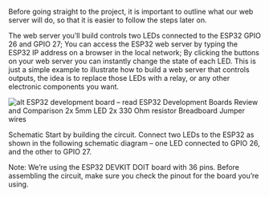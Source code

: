 Before going straight to the project, it is important to outline what our web server will do, so that it is easier to follow the steps later on.

The web server you’ll build controls two LEDs connected to the ESP32 GPIO 26 and GPIO 27;
You can access the ESP32 web server by typing the ESP32 IP address on a browser in the local network;
By clicking the buttons on your web server you can instantly change the state of each LED.
This is just a simple example to illustrate how to build a web server that controls outputs, the idea is to replace those LEDs with a relay, or any other electronic components you want.


![alt](components.jpg)
ESP32 development board –  read ESP32 Development Boards Review and Comparison
2x 5mm LED
2x 330 Ohm resistor
Breadboard
Jumper wires


Schematic
Start by building the circuit. Connect two LEDs to the ESP32 as shown in the following schematic diagram – one LED connected to GPIO 26, and the other to GPIO 27.

Note: We’re using the ESP32 DEVKIT DOIT board with 36 pins. Before assembling the circuit, make sure you check the pinout for the board you’re using.

